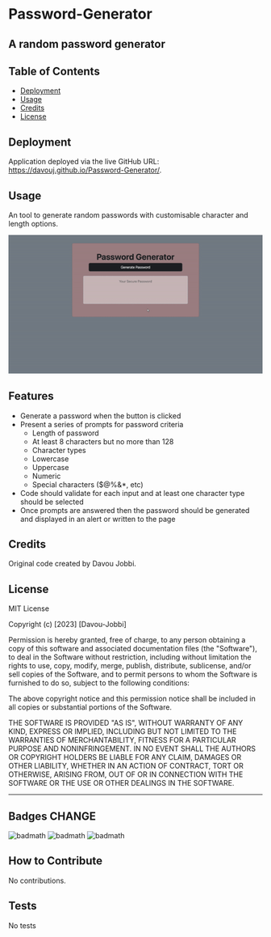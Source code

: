 # Password-Generator

## A random password generator

## Table of Contents 

- [Deployment](#deployment)
- [Usage](#usage)
- [Credits](#credits)
- [License](#license)

## Deployment

Application deployed via the live GitHub URL: https://davouj.github.io/Password-Generator/.

## Usage

An tool to generate random passwords with customisable character and length options.

![Gif of page](./assets/images/pageGif.gif)

## Features

* Generate a password when the button is clicked
* Present a series of prompts for password criteria
    * Length of password
    * At least 8 characters but no more than 128
    * Character types
    * Lowercase
    * Uppercase
    * Numeric
    * Special characters ($@%&*, etc)
* Code should validate for each input and at least one character type should be selected
* Once prompts are answered then the password should be generated and displayed in an alert or written to the page


## Credits

Original code created by Davou Jobbi.

## License

MIT License

Copyright (c) [2023] [Davou-Jobbi]

Permission is hereby granted, free of charge, to any person obtaining a copy
of this software and associated documentation files (the "Software"), to deal
in the Software without restriction, including without limitation the rights
to use, copy, modify, merge, publish, distribute, sublicense, and/or sell
copies of the Software, and to permit persons to whom the Software is
furnished to do so, subject to the following conditions:

The above copyright notice and this permission notice shall be included in all
copies or substantial portions of the Software.

THE SOFTWARE IS PROVIDED "AS IS", WITHOUT WARRANTY OF ANY KIND, EXPRESS OR
IMPLIED, INCLUDING BUT NOT LIMITED TO THE WARRANTIES OF MERCHANTABILITY,
FITNESS FOR A PARTICULAR PURPOSE AND NONINFRINGEMENT. IN NO EVENT SHALL THE
AUTHORS OR COPYRIGHT HOLDERS BE LIABLE FOR ANY CLAIM, DAMAGES OR OTHER
LIABILITY, WHETHER IN AN ACTION OF CONTRACT, TORT OR OTHERWISE, ARISING FROM,
OUT OF OR IN CONNECTION WITH THE SOFTWARE OR THE USE OR OTHER DEALINGS IN THE
SOFTWARE.

---

## Badges CHANGE

![badmath](https://img.shields.io/badge/JS-67.3-blue)
![badmath](https://img.shields.io/badge/HTML-26.0-orange)
![badmath](https://img.shields.io/badge/CSS-6.7-green)


## How to Contribute

No contributions.

## Tests

No tests
